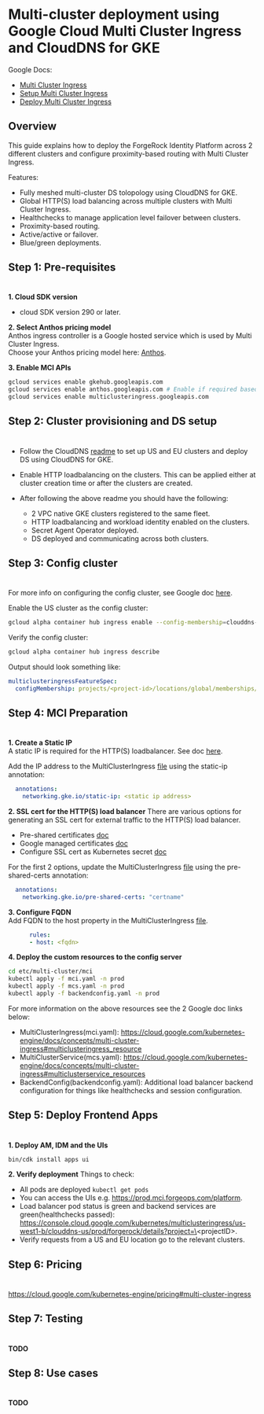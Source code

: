 # Multi-cluster deployment using Google Cloud Multi Cluster Ingress and CloudDNS for GKE

Google Docs:   
* [Multi Cluster Ingress](https://cloud.google.com/kubernetes-engine/docs/concepts/multi-cluster-ingress)
* [Setup Multi Cluster Ingress](https://cloud.google.com/kubernetes-engine/docs/how-to/multi-cluster-ingress-setup)  
* [Deploy Multi Cluster Ingress](https://cloud.google.com/kubernetes-engine/docs/how-to/multi-cluster-ingress)

## Overview
This guide explains how to deploy the ForgeRock Identity Platform across 2 different clusters and configure proximity-based routing with Multi Cluster Ingress.

Features:
* Fully meshed multi-cluster DS tolopology using CloudDNS for GKE.  
* Global HTTP(S) load balancing across multiple clusters with Multi Cluster Ingress.  
* Healthchecks to manage application level failover between clusters.
* Proximity-based routing.
* Active/active or failover.
* Blue/green deployments.

## Step 1: Pre-requisites
#

**1. Cloud SDK version**
* cloud SDK version 290 or later.

**2. Select Anthos pricing model**  
Anthos ingress controller is a Google hosted service which is used by Multi Cluster Ingress.  
Choose your Anthos pricing model here: [Anthos](https://cloud.google.com/kubernetes-engine/docs/how-to/multi-cluster-ingress-setup#enablement).  

**3. Enable MCI APIs**  
```bash
gcloud services enable gkehub.googleapis.com  
gcloud services enable anthos.googleapis.com # Enable if required based on the previous section  
gcloud services enable multiclusteringress.googleapis.com 
```

## Step 2: Cluster provisioning and DS setup
#

* Follow the CloudDNS [readme](https://github.com/ForgeRock/forgeops/blob/master/etc/multi-cluster/clouddns/README.md) to set up US and EU clusters and deploy DS using CloudDNS for GKE.  

* Enable HTTP loadbalancing on the clusters.  This can be applied either at cluster creation time or after the clusters are created. 

* After following the above readme you should have the following:
  * 2 VPC native GKE clusters registered to the same fleet.
  * HTTP loadbalancing and workload identity enabled on the clusters.
  * Secret Agent Operator deployed.
  * DS deployed and communicating across both clusters.  


## Step 3: Config cluster
#
For more info on configuring the config cluster, see Google doc [here](https://cloud.google.com/kubernetes-engine/docs/how-to/multi-cluster-ingress-setup#specifying_a_config_cluster).

Enable the US cluster as the config cluster:
```bash
gcloud alpha container hub ingress enable --config-membership=clouddns-us
```

Verify the config cluster:
```bash
gcloud alpha container hub ingress describe
```

Output should look something like:
```yaml
multiclusteringressFeatureSpec:
  configMembership: projects/<project-id>/locations/global/memberships/<cluster-membership-name>
```

## Step 4: MCI Preparation
#

**1. Create a Static IP**  
A static IP is required for the HTTP(S) loadbalancer.  See doc [here](https://cloud.google.com/kubernetes-engine/docs/how-to/multi-cluster-ingress#static).

Add the IP address to the MultiClusterIngress [file](https://github.com/ForgeRock/forgeops/tree/master/etc/multi-cluster/mci/mci.yaml) using the static-ip annotation:

```yaml
  annotations:
    networking.gke.io/static-ip: <static ip address>
```  

**2. SSL cert for the HTTP(S) load balancer**
There are various options for generating an SSL cert for external traffic to the HTTP(S) load balancer.  
* Pre-shared certificates [doc](https://cloud.google.com/kubernetes-engine/docs/how-to/multi-cluster-ingress#pre-shared_certificates)
* Google managed certificates [doc](https://cloud.google.com/kubernetes-engine/docs/how-to/multi-cluster-ingress#google-managed_certificates)
* Configure SSL cert as Kubernetes secret [doc](https://cloud.google.com/kubernetes-engine/docs/how-to/multi-cluster-ingress#https_support)  

For the first 2 options, update the MultiClusterIngress [file](https://github.com/ForgeRock/forgeops/tree/master/etc/multi-cluster/mci/mci.yaml) using the pre-shared-certs annotation:
```yaml
  annotations:
    networking.gke.io/pre-shared-certs: "certname"
```  

**3. Configure FQDN**  
Add FQDN to the host property in the MultiClusterIngress [file](https://github.com/ForgeRock/forgeops/tree/master/etc/multi-cluster/mci/mci.yaml).  

```yaml
      rules:
      - host: <fqdn>
```

**4. Deploy the custom resources to the config server**
```bash
cd etc/multi-cluster/mci
kubectl apply -f mci.yaml -n prod
kubectl apply -f mcs.yaml -n prod
kubectl apply -f backendconfig.yaml -n prod
```

For more information on the above resources see the 2 Google doc links below:
* MultiClusterIngress(mci.yaml): https://cloud.google.com/kubernetes-engine/docs/concepts/multi-cluster-ingress#multiclusteringress_resource 
* MultiClusterService(mcs.yaml): https://cloud.google.com/kubernetes-engine/docs/concepts/multi-cluster-ingress#multiclusterservice_resources
* BackendConfig(backendconfig.yaml): Additional load balancer backend configuration for things like healthchecks and session configuration.

## Step 5: Deploy Frontend Apps
#

**1. Deploy AM, IDM and the UIs**
```bash
bin/cdk install apps ui
```

**2. Verify deployment**
Things to check:
* All pods are deployed `kubectl get pods`
* You can access the UIs e.g. https://prod.mci.forgeops.com/platform.
* Load balancer pod status is green and backend services are green(healthchecks passed): 
https://console.cloud.google.com/kubernetes/multiclusteringress/us-west1-b/clouddns-us/prod/forgerock/details?project=\<projectID\>.
* Verify requests from a US and EU location go to the relevant clusters.

## Step 6: Pricing
#
https://cloud.google.com/kubernetes-engine/pricing#multi-cluster-ingress

## Step 7: Testing
#
**TODO**

## Step 8: Use cases
#
**TODO**
